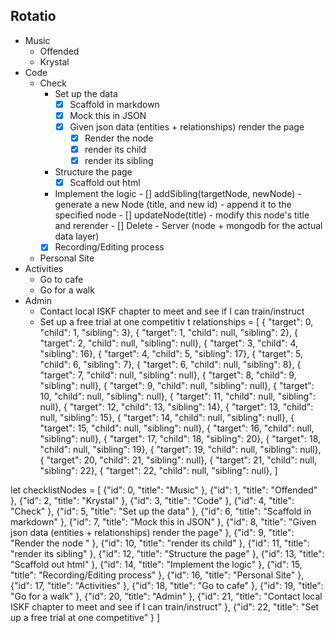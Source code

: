 ## Rotatio
- Music
    - Offended
    - Krystal
- Code
    - Check
        - Set up the data
            - [X] Scaffold in markdown
            - [X] Mock this in JSON
            - [X] Given json data (entities + relationships) render the page
                - [X] Render the node 
                - [X] render its child
                - [X] render its sibling
        - Structure the page
            - [X] Scaffold out html
        - Implement the logic          - [] addSibling(targetNode, newNode)              - generate a new Node (title, and new id)              - append it to the specified node          - [] updateNode(title)              - modify this node's title and rerender           - [] Delete        - Server (node + mongodb for the actual data layer)
        - [X] Recording/Editing process
    - Personal Site
- Activities
    - Go to cafe
    - Go for a walk
- Admin
    - Contact local ISKF chapter to meet and see if I can train/instruct
    - Set up a free trial at one competitiv
t relationships = [  { "target": 0, "child": 1, "sibling": 3},
    { "target": 1, "child": null, "sibling": 2},
    { "target": 2, "child": null, "sibling": null},
    { "target": 3, "child": 4, "sibling": 16},
    { "target": 4, "child": 5, "sibling": 17},
    { "target": 5, "child": 6, "sibling": 7},
    { "target": 6, "child": null, "sibling": 8},
    { "target": 7, "child": null, "sibling": null},
    { "target": 8, "child": 9, "sibling": null},
    { "target": 9, "child": null, "sibling": null},
    { "target": 10, "child": null, "sibling": null},
    { "target": 11, "child": null, "sibling": null},
    { "target": 12, "child": 13, "sibling": 14},
    { "target": 13, "child": null, "sibling": 15},
    { "target": 14, "child": null, "sibling": null},
    { "target": 15, "child": null, "sibling": null},
    { "target": 16, "child": null, "sibling": null},
    { "target": 17, "child": 18, "sibling": 20},
    { "target": 18, "child": null, "sibling": 19},
    { "target": 19, "child": null, "sibling": null},
    { "target": 20, "child": 21, "sibling": null},
    { "target": 21, "child": null, "sibling": 22},
    { "target": 22, "child": null, "sibling": null},
]

let checklistNodes = [
    {"id": 0, "title": "Music" },
    {"id": 1, "title": "Offended" },
    {"id": 2, "title": "Krystal" },
    {"id": 3, "title": "Code" },
    {"id": 4, "title": "Check" },
    {"id": 5, "title": "Set up the data" },
    {"id": 6, "title": "Scaffold in markdown" },
    {"id": 7, "title": "Mock this in JSON" },
    {"id": 8, "title": "Given json data (entities + relationships) render the page" },
    {"id": 9, "title": "Render the node " },
    {"id": 10, "title": "render its child" },
    {"id": 11, "title": "render its sibling" },
    {"id": 12, "title": "Structure the page" },
    {"id": 13, "title": "Scaffold out html" },
    {"id": 14, "title": "Implement the logic" },
    {"id": 15, "title": "Recording/Editing process" },
    {"id": 16, "title": "Personal Site" },
    {"id": 17, "title": "Activities" },
    {"id": 18, "title": "Go to cafe" },
    {"id": 19, "title": "Go for a walk" },
    {"id": 20, "title": "Admin" },
    {"id": 21, "title": "Contact local ISKF chapter to meet and see if I can train/instruct" },
    {"id": 22, "title": "Set up a free trial at one competitive" }
]